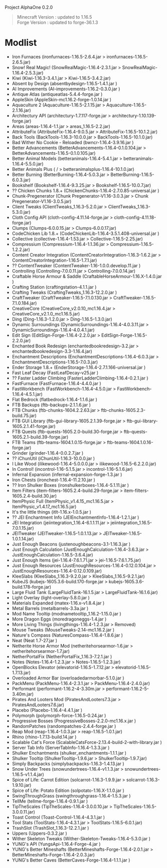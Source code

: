 Project AlphaOne 0.2.0

> Minecraft Version : updated to 1.16.5  
> Forge Version : updated to forge-36.1.3

# Modlist

- Iron Furnaces                     (ironfurnaces-1.16.5-2.6.4.jar                      > ironfurnaces-1.16.5-2.6.5.jar)
- Snow! Real Magic!                 (SnowRealMagic-1.16.4-2.3.1.jar                     > SnowRealMagic-1.16.4-2.5.3.jar)
- Kiwi                              (Kiwi-1.16.3-3.4.1.jar                              > Kiwi-1.16.5-3.4.2.jar)
- Absent by Design                  (absentbydesign-1.16.5-1.4.1.jar                    )
- AI Improvements                   (AI-improvements-1.16.2-0.3.0.jar                   )
- Antique Atlas                     (antiqueatlas-5.4.4-forge.jar                       )
- AppleSkin                         (AppleSkin-mc1.16.2-forge-1.0.14.jar                )
- Aquaculture 2                     (Aquaculture-1.16.5-2.1.15.jar                      > Aquaculture-1.16.5-2.1.16.jar)
- Architectury API                  (architectury-1.7.117-forge.jar                     > architectury-1.10.139-forge.jar)
- Areas                             (areas-1.16.4-1.1.jar                               > areas_1.16.5-2.2.jar)
- AttributeFix                      (AttributeFix-1.16.4-9.0.5.jar                      > AttributeFix-1.16.5-10.1.2.jar)
- Back Tools                        (BackTools-1.16.3-10.0.0.jar                        > BackTools-1.16.5-10.1.0.jar)
- Bad Wither No Cookie - Reloaded   (bwncr-1.16.4-3.9.16.jar                            )
- Better Advancements               (BetterAdvancements-1.16.4-0.1.0.104.jar            > BetterAdvancements-1.16.5-0.1.0.105.jar)
- Better Animal Models              (betteranimals-1.16.4-5.4.1.jar                     > betteranimals-1.16.4-5.5.0.jar)
- Better Animals Plus               ( /                                                 > betteranimalsplus-1.16.4-10.1.0.jar)
- Better Burning                    (BetterBurning-1.16.4-5.0.3.jar                     > BetterBurning-1.16.5-6.0.3.jar)
- Bookshelf                         (Bookshelf-1.16.4-9.3.25.jar                        > Bookshelf-1.16.5-10.0.7.jar)
- ?? Chicken Chunks 1.8.+              (ChickenChunks-1.16.4-2.7.0.85-universal.jar        )
- Chunk-Pregenerator                (Chunk Pregenerator-V1.16-3.0.3.jar                 > Chunk Pregenerator-V1.16-3.0.5.jar)
- Client Tweaks                     (ClientTweaks_1.16.3-5.2.0.jar                      > ClientTweaks_1.16.3-5.3.0.jar)
- Cloth Config API                  (cloth-config-4.11.14-forge.jar                     > cloth-config-4.11.18-forge.jar)
- Clumps                            (Clumps-6.0.0.15.jar                                > Clumps-6.0.0.17.jar)
- CodeChicken Lib 1.8.+             (CodeChickenLib-1.16.4-3.5.1.408-universal.jar      )
- Collective                        (collective-1.16.4-1.53.jar                         > Collective-1.16.5-2.25.jar)
- Compressium                       (Compressium-1.16.4-1.1.36.jar                      > Compressium-1.16.5-1.2.2.jar)
- Content Creator Integration       (ContentCreatorIntegration-1.16.3-1.6.2.jar         > ContentCreatorIntegration-1.16.5-1.7.1.jar)
- ?? ContentTweaker                    (ContentTweaker-1.16-1.0.0.develop.11.jar           )
- Controlling                       (Controlling-7.0.0.11.jar                           > Controlling-7.0.0.14.jar)
- Craftable Horse Armour & Saddle   (CraftableHorseArmour-1.16.X-1.4.0.jar              )
- Crafting Station                  (craftingstation-4.1.1.jar                          )
- Crafting Tweaks                   (CraftingTweaks_1.16.3-12.2.0.jar                   )
- CraftTweaker                      (CraftTweaker-1.16.5-7.1.0.130.jar                  > CraftTweaker-1.16.5-7.1.0.184.jar)
- CreativeCore                      (CreativeCore_v2.0.10_mc1.16.4.jar                  > CreativeCore_v2.1.0_mc1.16.5.jar)
- Ding                              (Ding-1.16.3-1.2.0.jar                              > Ding-1.16.5-1.3.0.jar)
- Dynamic Surroundings              (DynamicSurroundings-1.16.4-4.0.3.11.jar            > DynamicSurroundings-1.16.4-4.0.4.1.jar)
- Edit Sign                         (EditSign-Forge-1.16.4-2.2.0.jar                    > EditSign-Forge-1.16.5-2.2.0.jar)
- Enchanted Book Redesign           (enchantedbookredesign-3.2.jar                      > enchantedbookredesign-3.3-1.16.4.jar)
- Enchantment Descriptions          (EnchantmentDescriptions-1.16.4-6.0.3.jar           > EnchantmentDescriptions-1.16.5-7.0.3.jar)
- Ender Storage 1.8.+               (EnderStorage-1.16.4-2.7.1.166-universal.jar        )
- Fast Leaf Decay                   (FastLeafDecay-v25.jar                              )
- ?? Faster Ladder Climbing            (FasterLadderClimbing-1.16.4-0.2.1.jar              )
- FastFurnace                       (FastFurnace-1.16.4-4.4.0.jar                       )
- FastWorkbench                     (FastWorkbench-1.16.4-4.5.0.jar                     > FastWorkbench-1.16.4-4.5.1.jar)
- Flat Bedrock                      (flatbedrock-1.16.4-1.1.6.jar                       )
- FTB Backups                       (ftb-backups-2.1.1.6.jar                            )
- FTB Chunks                        (ftb-chunks-1604.2.2.63.jar                         > ftb-chunks-1605.2.3-build.75.jar)
- FTB GUI Library                   (ftb-gui-library-1605.2.1.39-forge.jar              > ftb-gui-library-1605.2.1.41-forge.jar)
- FTB Quests                        (ftb-quests-1605.2.0-build.30-forge.jar             > ftb-quests-1605.2.1-build.39-forge.jar)
- FTB Teams                         (ftb-teams-1604.1.0.15-forge.jar                    > ftb-teams-1604.1.0.16-forge.jar)
- Grinder                           (grinder-1.16.4-0.0.2.7.jar                         )
- ?? iChunUtil                         (iChunUtil-1.16.3-10.0.0.jar                        )
- I Like Wood                       (ilikewood-1.16.4-5.0.0.0.jar                       > ilikewood-1.16.5-6.2.2.0.jar)
- In Control!                       (incontrol-1.16-5.1.5.jar                           > incontrol-1.16-5.1.6.jar)
- Infernal Expansion                (infernal-expansion-forge-1.3.jar                   )
- Iron Chests                       (ironchest-1.16.4-11.2.10.jar                       )
- ?? Iron Shulker Boxes                (ironshulkerboxes-1.16.4-5.1.11.jar                 )
- Item Filters                      (item-filters-1605.2.4-build.29-forge.jar           > item-filters-1605.2.4-build.30.jar)
- ItemPhysic Full                   (ItemPhysic_v1.4.15_mc1.16.5.jar                    > ItemPhysic_v1.4.17_mc1.16.5.jar)
- It's the little things            (itlt-1.16.x-1.0.5.jar                              )
- ?? JEI Enchantment Info              (JEIEnchantmentInfo-1.16.4-1.2.1.jar                )
- JEI Integration                   (jeiintegration_1.16.4-6.1.1.11.jar                 > jeiintegration_1.16.5-7.0.1.15.jar)
- JEITweaker                        (JEITweaker-1.16.5-1.0.1.13.jar                     > JEITweaker-1.16.5-1.0.1.14.jar)
- Just Enough Beacons               (justenoughbeacons-3.1-1.16.3.jar                   )
- Just Enough Calculation           (JustEnoughCalculation-1.16.4-3.6.3.jar             > JustEnoughCalculation-1.16.5-3.6.4.jar)
- Just Enough Items                 (jei-1.16.4-7.6.1.71.jar                            > jei-1.16.5-7.6.1.75.jar)
- Just Enough Resources             (JustEnoughResources-1.16.4-0.12.0.104.jar          > JustEnoughResources-1.16.4-0.12.0.109.jar)
- KleeSlabs                         (KleeSlabs_1.16.3-9.2.0.jar                         > KleeSlabs_1.16.5-9.2.1.jar)
- KubeJS                            (kubejs-1605.3.6-build.170-forge.jar                > kubejs-1605.3.6-build.178-forge.jar)
- Large Fluid Tank                  (LargeFluidTank-16.1.5.jar                          > LargeFluidTank-16.1.6.jar)
- Light Overlay                     (light-overlay-5.8.0.jar                            )
- Materials Expanded                (matex-1.16.x-v1.8.4.jar                            )
- Metal Barrels                     (metalbarrels-3.3a.jar                              )   
- Mod Name Tooltip                  (modnametooltip_1.16.2-1.15.0.jar                   )
- More Dragon Eggs                  (moredragoneggs-1.4.jar                             )
- More Living Things                (livingthings-1.16.4-1.2.3.jar                      > Removed)
- Mouse Tweaks                      (MouseTweaks-2.14-mc1.16.2.jar                      )
- Nature's Compass                  (NaturesCompass-1.16.4-1.8.6.jar                    )
- Neat                              (Neat 1.7-27.jar                                    )
- Netherite Horse Armor Mod         (netheritehorsearmor-1.6.jar                        > netheritehorsearmor-1.7.jar)
- NetherPortalFix                   (NetherPortalFix_1.16.3-7.2.1.jar                   )
- Notes                             (Notes-1.16.4-1.2.3.jar                             > Notes-1.16.5-1.2.3.jar)
- OpenBlocks Elevator               (elevatorid-1.16.5-1.7.12.jar                       > elevatorid-1.16.5-1.7.13.jar)
- Overloaded Armor Bar              (overloadedarmorbar-5.1.0.jar                       )
- PackMenu                          (PackMenu-1.16.4-2.3.1.jar                          > PackMenu-1.16.4-2.4.0.jar)
- Performant                        (performant-1.16.2-4-3.30m.jar                      > performant-1.16.2-5-3.40m.jar)
- Pirates And Looters Mod           (PiratesAndLooters7.3.jar                           > PiratesAndLooters7.6.jar)
- Placebo                           (Placebo-1.16.4-4.4.1.jar                           )
- Polymorph                         (polymorph-force-1.16.5-0.24.jar                    )
- Progressive Bosses                (ProgressiveBosses-2.2.0-mc1.16.x.jar               )
- RandomPatches                     (randompatches-2.4.4-forge.jar                      )
- Reap Mod                          (reap-1.16.4-1.0.3.jar                              > reap-1.16.5-1.0.1.jar)
- Rhino                             (rhino-1.7.13-build.14.jar                          )
- Scalable Cat's Force              (ScalableCatsForce-2.13.4-build-2-with-library.jar  )
- Server Tab Info                   (ServerTabInfo-1.16.4-1.3.3.jar                     )
- Shulker Enchantments              (shulker_enchantments-1.1.1.jar                     )
- Shulker Tooltip                   (ShulkerTooltip-1.9.6.jar                           > ShulkerTooltip-1.9.7.jar)
- Simply Backpacks                  (simplybackpacks-1.16.3-1.4.13.jar                  )
- Snow Under Trees                  (snowundertrees-1.16.4-v1.1.3.jar                   > snowundertrees-1.16.5-v1.1.4.jar)
- Spice of Life: Carrot Edition     (solcarrot-1.16.3-1.9.9.jar                         > solcarrot-1.16.3-1.9.10.jar)
- Spice of Life: Potato Edition     (solpotato-1.16.X-1.1.0.jar                         )
- SwingThroughGrass                 (swingthroughgrass-1.16.4-1.5.3.jar                 )
- TellMe                            (tellme-forge-1.16.4-0.9.1.jar                      )
- TipTheScales                      (TipTheScales-1.16.4-3.0.0.10.jar                   > TipTheScales-1.16.5-3.0.0.11.jar)
- Toast Control                     (Toast-Control-1.16.4-4.3.1.jar                     )
- Tool Stats                        (ToolStats-1.16.4-4.3.1.jar                         > ToolStats-1.16.5-6.0.1.jar)
- TrashSlot                         (TrashSlot_1.16.3-12.2.1.jar                        )
- Uppers                            (Uppers-0.3.2.jar                                   )
- Wither Skeleton Tweaks            (Wither-Skeleton-Tweaks-1.16.4-5.3.0.jar            )
- YUNG's API                        (YungsApi-1.16.4-Forge-4.jar                        )
- YUNG's Better Mineshafts          (BetterMineshafts-Forge-1.16.4-2.0.1.jar            > BetterMineshafts-Forge-1.16.4-2.0.3.jar)
- YUNG's Better Caves               (BetterCaves-Forge-1.16.4-1.1.1.jar                 )